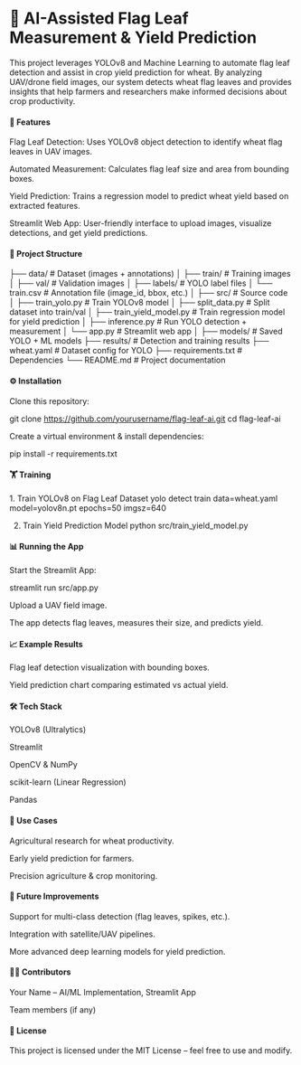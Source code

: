 <h1>🌾 AI-Assisted Flag Leaf Measurement & Yield Prediction</h1>

This project leverages YOLOv8 and Machine Learning to automate flag leaf detection and assist in crop yield prediction for wheat. By analyzing UAV/drone field images, our system detects wheat flag leaves and provides insights that help farmers and researchers make informed decisions about crop productivity.

<h4>🚀 Features</h4>

Flag Leaf Detection: Uses YOLOv8 object detection to identify wheat flag leaves in UAV images.

Automated Measurement: Calculates flag leaf size and area from bounding boxes.

Yield Prediction: Trains a regression model to predict wheat yield based on extracted features.

Streamlit Web App: User-friendly interface to upload images, visualize detections, and get yield predictions.

<h4>📂 Project Structure </h4>
├── data/                 # Dataset (images + annotations)
│   ├── train/            # Training images
│   ├── val/              # Validation images
│   ├── labels/           # YOLO label files
│   └── train.csv         # Annotation file (image_id, bbox, etc.)
│
├── src/                  # Source code
│   ├── train_yolo.py     # Train YOLOv8 model
│   ├── split_data.py     # Split dataset into train/val
│   ├── train_yield_model.py # Train regression model for yield prediction
│   ├── inference.py      # Run YOLO detection + measurement
│   └── app.py            # Streamlit web app
│
├── models/               # Saved YOLO + ML models
├── results/              # Detection and training results
├── wheat.yaml            # Dataset config for YOLO
├── requirements.txt      # Dependencies
└── README.md             # Project documentation


<h4>⚙️ Installation</h4>
Clone this repository:

git clone https://github.com/yourusername/flag-leaf-ai.git
cd flag-leaf-ai

Create a virtual environment & install dependencies:

pip install -r requirements.txt


<h4>🏋️ Training</h4>
1. Train YOLOv8 on Flag Leaf Dataset
yolo detect train data=wheat.yaml model=yolov8n.pt epochs=50 imgsz=640

2. Train Yield Prediction Model
python src/train_yield_model.py

<h4>📊 Running the App</h4>

Start the Streamlit App:

streamlit run src/app.py


Upload a UAV field image.

The app detects flag leaves, measures their size, and predicts yield.

<h4>📈 Example Results</h4>

Flag leaf detection visualization with bounding boxes.

Yield prediction chart comparing estimated vs actual yield.

<h4>🛠️ Tech Stack</h4>

YOLOv8 (Ultralytics)

Streamlit

OpenCV & NumPy

scikit-learn (Linear Regression)

Pandas

<h4>🎯 Use Cases</h4>

Agricultural research for wheat productivity.

Early yield prediction for farmers.

Precision agriculture & crop monitoring.

<h4>📌 Future Improvements</h4>

Support for multi-class detection (flag leaves, spikes, etc.).

Integration with satellite/UAV pipelines.

More advanced deep learning models for yield prediction.

<h4>👩‍💻 Contributors</h4>

Your Name – AI/ML Implementation, Streamlit App

Team members (if any)

<h4>📜 License</h4>

This project is licensed under the MIT License – feel free to use and modify.
